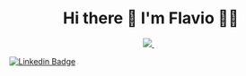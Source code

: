 <h1 align='center'>
  Hi there 👋 I'm Flavio 👨‍💻
</h1>

<p align='center'>
  
  <!--<a href="https://wa.me/5518996643974?text=Olá!%20Alexandre">
    <img src="https://img.shields.io/badge/WHATSAPP-%2325D366.svg?&style=for-the-badge&logo=whatsapp&logoColor=white" />    
  </a>&nbsp;&nbsp;-->
  <a href="https://www.linkedin.com/in/flavioapereira/">
    <img src="https://img.shields.io/badge/linkedin-%230077B5.svg?&style=for-the-badge&logo=linkedin&logoColor=white" />
  </a>&nbsp;&nbsp;

  
</p> 


[![Linkedin Badge](https://img.shields.io/badge/LinkedIn-0077B5?style=for-the-badge&logo=linkedin&logoColor=white=&link=https://www.linkedin.com/in/flavioapereira/)](https://www.linkedin.com/in/flavioapereira/)
  











<!--
**flavioalessandropereira/flavioalessandropereira** is a ✨ _special_ ✨ repository because its `README.md` (this file) appears on your GitHub profile.

Here are some ideas to get you started:

- 🔭 I’m currently working on ...
- 🌱 I’m currently learning ...
- 👯 I’m looking to collaborate on ...
- 🤔 I’m looking for help with ...
- 💬 Ask me about ...
- 📫 How to reach me: ...
- 😄 Pronouns: ...
- ⚡ Fun fact: ...
-->
<!--stackedit_data:
eyJoaXN0b3J5IjpbMTc4NjAxMDcxMiw0Njg2NTg4MSw0Njg2NT
g4MSwtMTk0NDI3NTc2LDE5NjgxNTI2NTUsLTcwODIxMjIwLDEx
OTQ3ODA2NzEsLTE1NjExOTA1NzcsLTE2MzYyNzM3NTEsLTExNz
IxMjU1MDUsLTQzNzkxNjU4NSwxOTMwNjM0MzU1LC0xNDE2ODcw
NjM4LDg4NzE2NzM2NCwtNTc0Njg5ODA4LC0xODI2NTU3ODk3XX
0=
-->